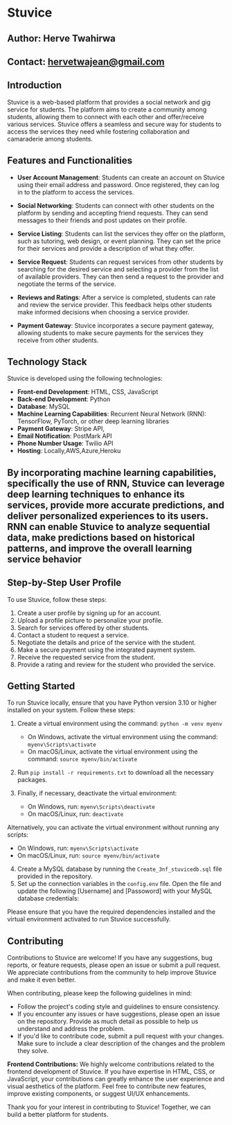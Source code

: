 # Stuvice
## Author: Herve Twahirwa
## Contact: hervetwajean@gmail.com

## Introduction

Stuvice is a web-based platform that provides a social network and gig service for students. The platform aims to create a community among students, allowing them to connect with each other and offer/receive various services. Stuvice offers a seamless and secure way for students to access the services they need while fostering collaboration and camaraderie among students.

## Features and Functionalities

- **User Account Management**: Students can create an account on Stuvice using their email address and password. Once registered, they can log in to the platform to access the services.

- **Social Networking**: Students can connect with other students on the platform by sending and accepting friend requests. They can send messages to their friends and post updates on their profile.

- **Service Listing**: Students can list the services they offer on the platform, such as tutoring, web design, or event planning. They can set the price for their services and provide a description of what they offer.

- **Service Request**: Students can request services from other students by searching for the desired service and selecting a provider from the list of available providers. They can then send a request to the provider and negotiate the terms of the service.

- **Reviews and Ratings**: After a service is completed, students can rate and review the service provider. This feedback helps other students make informed decisions when choosing a service provider.

- **Payment Gateway**: Stuvice incorporates a secure payment gateway, allowing students to make secure payments for the services they receive from other students.

## Technology Stack

Stuvice is developed using the following technologies:

- **Front-end Development**: HTML, CSS, JavaScript
- **Back-end Development**: Python
- **Database**: MySQL
- **Machine Learning Capabilities**: Recurrent Neural Network (RNN): TensorFlow, PyTorch, or other deep learning libraries
- **Payment Gateway**: Stripe API,
- **Email Notification**: PostMark API
- **Phone Number Usage**: Twilio API
- **Hosting**: Locally,AWS,Azure,Heroku
## By incorporating machine learning capabilities, specifically the use of RNN, Stuvice can leverage deep learning techniques to enhance its services, provide more accurate predictions, and deliver personalized experiences to its users. RNN can enable Stuvice to analyze sequential data, make predictions based on historical patterns, and improve the overall learning service behavior

## Step-by-Step User Profile

To use Stuvice, follow these steps:

1. Create a user profile by signing up for an account.
2. Upload a profile picture to personalize your profile.
3. Search for services offered by other students.
4. Contact a student to request a service.
5. Negotiate the details and price of the service with the student.
6. Make a secure payment using the integrated payment system.
7. Receive the requested service from the student.
8. Provide a rating and review for the student who provided the service.

## Getting Started

To run Stuvice locally, ensure that you have Python version 3.10 or higher installed on your system. Follow these steps:

1. Create a virtual environment using the command: `python -m venv myenv`
   - On Windows, activate the virtual environment using the command: `myenv\Scripts\activate`
   - On macOS/Linux, activate the virtual environment using the command: `source myenv/bin/activate`

2. Run `pip install -r requirements.txt` to download all the necessary packages.

3. Finally, if necessary, deactivate the virtual environment:
   - On Windows, run: `myenv\Scripts\deactivate`
   - On macOS/Linux, run: `deactivate`

Alternatively, you can activate the virtual environment without running any scripts:
- On Windows, run: `myenv\Scripts\activate`
- On macOS/Linux, run: `source myenv/bin/activate`
4. Create a MySQL database by running the `Create_3nf_stuvicedb.sql` file provided in the repository.
5. Set up the connection variables in the `config.env` file. Open the file and update the following [Username] and [Passoword] with your MySQL database credentials:

Please ensure that you have the required dependencies installed and the virtual environment activated to run Stuvice successfully.

## Contributing

Contributions to Stuvice are welcome! If you have any suggestions, bug reports, or feature requests, please open an issue or submit a pull request. We appreciate contributions from the community to help improve Stuvice and make it even better.

When contributing, please keep the following guidelines in mind:

- Follow the project's coding style and guidelines to ensure consistency.
- If you encounter any issues or have suggestions, please open an issue on the repository. Provide as much detail as possible to help us understand and address the problem.
- If you'd like to contribute code, submit a pull request with your changes. Make sure to include a clear description of the changes and the problem they solve.

**Frontend Contributions:** We highly welcome contributions related to the frontend development of Stuvice. If you have expertise in HTML, CSS, or JavaScript, your contributions can greatly enhance the user experience and visual aesthetics of the platform. Feel free to contribute new features, improve existing components, or suggest UI/UX enhancements.

Thank you for your interest in contributing to Stuvice! Together, we can build a better platform for students.

